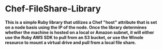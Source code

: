 # Chef-FileShare-Library

#### This is a simple Ruby library that utilizes a Chef "host" attribute that is set on a node basis using the IP of the node. Once the library determines whether the machine is hosted on a local or Amazon subnet, it will either use the Ruby AWS SDK to pull from an S3 bucket, or use the Winole resource to mount a virtual drive and pull from a local file share.